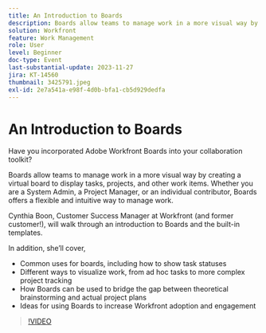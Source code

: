 ```yaml
---
title: An Introduction to Boards
description: Boards allow teams to manage work in a more visual way by creating a virtual board to display tasks, projects, and other work items. Whether you are a System Admin, a Project Manager, or an individual contributor, Boards offers a flexible and intuitive way to manage work.
solution: Workfront
feature: Work Management
role: User
level: Beginner
doc-type: Event
last-substantial-update: 2023-11-27
jira: KT-14560
thumbnail: 3425791.jpeg
exl-id: 2e7a541a-e98f-4d0b-bfa1-cb5d929dedfa
---
```

# An Introduction to Boards

Have you incorporated Adobe Workfront Boards into your collaboration toolkit?

Boards allow teams to manage work in a more visual way by creating a virtual board to display tasks, projects, and other work items. Whether you are a System Admin, a Project Manager, or an individual contributor, Boards offers a flexible and intuitive way to manage work.

Cynthia Boon, Customer Success Manager at Workfront (and former customer!), will walk through an introduction to Boards and the built-in templates.

In addition, she’ll cover,

* Common uses for boards, including how to show task statuses
* Different ways to visualize work, from ad hoc tasks to more complex project tracking
* How Boards can be used to bridge the gap between theoretical brainstorming and actual project plans
* Ideas for using Boards to increase Workfront adoption and engagement

>[!VIDEO](https://video.tv.adobe.com/v/3425791/?learn=on)
